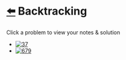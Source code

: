 # [⬅️](../README.md) Backtracking 

Click a problem to view your notes & solution

- [![37](https://img.shields.io/badge/37-Sudoku_Solver-red)](/problems/37.md)
- [![679](https://img.shields.io/badge/679-24_Game-red)](/problems/679.md)
